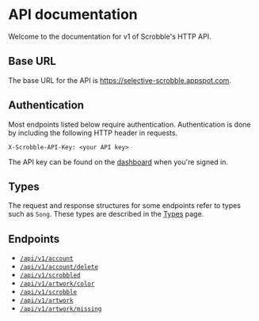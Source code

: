 # API documentation

Welcome to the documentation for v1 of Scrobble's HTTP API.

## Base URL

The base URL for the API is https://selective-scrobble.appspot.com.

## Authentication

Most endpoints listed below require authentication. Authentication is done by
including the following HTTP header in requests.

```
X-Scrobble-API-Key: <your API key>
```

The API key can be found on the [dashboard](https://scrobble.littleroot.org/dashboard/api-key) when you're signed in.

## Types

The request and response structures for some endpoints refer to types such as
`Song`. These types are described in the [Types](/types.html) page.

## Endpoints

* [`/api/v1/account`](/account)
* [`/api/v1/account/delete`](/account__delete.html)
* [`/api/v1/scrobbled`](/scrobbled)
* [`/api/v1/artwork/color`](/artwork__color.html)
* [`/api/v1/scrobble`](/scrobble)
* [`/api/v1/artwork`](/artwork)
* [`/api/v1/artwork/missing`](/artwork__missing.html)

